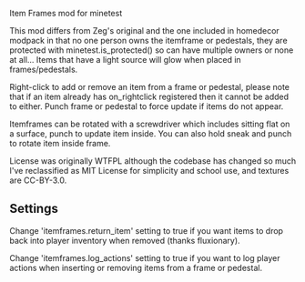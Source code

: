 Item Frames mod for minetest

This mod differs from Zeg's original and the one included in homedecor modpack in that no one person owns the itemframe or pedestals, they are protected with minetest.is_protected() so can have multiple owners or none at all...  Items that have a light source will glow when placed in frames/pedestals.

Right-click to add or remove an item from a frame or pedestal, please note that if an item already has on_rightclick registered then it cannot be added to either.  Punch frame or pedestal to force update if items do not appear.

Itemframes can be rotated with a screwdriver which includes sitting flat on a surface, punch to update item inside.  You can also hold sneak and punch to rotate item inside frame.

License was originally WTFPL although the codebase has changed so much I've reclassified as MIT License for simplicity and school use, and textures are CC-BY-3.0.

Settings
--------

Change 'itemframes.return_item' setting to true if you want items to drop back into player inventory when removed (thanks fluxionary).

Change 'itemframes.log_actions' setting to true if you want to log player actions when inserting or removing items from a frame or pedestal.
